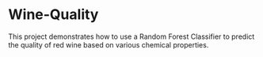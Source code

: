 # Wine-Quality
This project demonstrates how to use a Random Forest Classifier to predict the quality of red wine based on various chemical properties.
